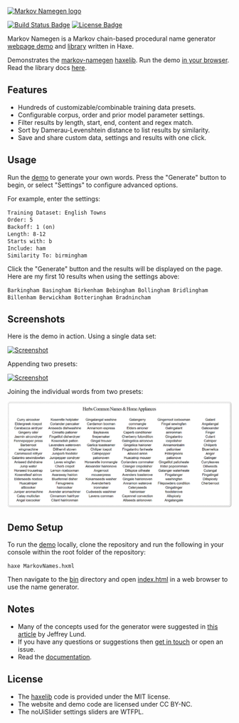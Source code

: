 [![Markov Namegen logo](https://github.com/Tw1ddle/MarkovNameGenerator/blob/master/screenshots/markovnamegen_logo.png?raw=true "Markov Namegen Procedural Random Name Generator Project logo")](https://www.samcodes.co.uk/project/markov-namegen/)

[![Build Status Badge](https://ci.appveyor.com/api/projects/status/github/Tw1ddle/MarkovNameGenerator)](https://ci.appveyor.com/project/Tw1ddle/MarkovNameGenerator)
[![License Badge](https://licensebuttons.net/l/by-nc/4.0/80x15.png)](https://github.com/Tw1ddle/MarkovNameGenerator/blob/master/LICENSE)

Markov Namegen is a Markov chain-based procedural name generator [webpage demo](https://www.samcodes.co.uk/project/markov-namegen/) and [library](https://github.com/Tw1ddle/markov-namegen-lib) written in Haxe.

Demonstrates the [markov-namegen](https://github.com/Tw1ddle/markov-namegen-lib) [haxelib](https://lib.haxe.org/p/markov-namegen). Run the demo [in your browser](https://www.samcodes.co.uk/project/markov-namegen/). Read the library docs [here](https://tw1ddle.github.io/markov-namegen-lib/).

## Features
* Hundreds of customizable/combinable training data presets.
* Configurable corpus, order and prior model parameter settings.
* Filter results by length, start, end, content and regex match.
* Sort by Damerau-Levenshtein distance to list results by similarity.
* Save and share custom data, settings and results with one click.

## Usage

Run the [demo](https://www.samcodes.co.uk/project/markov-namegen/) to generate your own words. Press the "Generate" button to begin, or select "Settings" to configure advanced options.

For example, enter the settings:

```
Training Dataset: English Towns
Order: 5
Backoff: 1 (on)
Length: 8-12
Starts with: b
Include: ham
Similarity To: birmingham
```

Click the "Generate" button and the results will be displayed on the page. Here are my first 10 results when using the settings above:
```
Barkingham Basingham Birkenham Bebingham Bollingham Bridlingham Billenham Berwickham Botteringham Bradnincham
```

## Screenshots
Here is the demo in action. Using a single data set:

[![Screenshot](https://github.com/Tw1ddle/MarkovNameGenerator/blob/master/screenshots/screenshot2.png?raw=true "Markov Namegen Procedural Random Name Generator screenshot 2")](https://www.samcodes.co.uk/project/markov-namegen/)

Appending two presets:

[![Screenshot](https://github.com/Tw1ddle/MarkovNameGenerator/blob/master/screenshots/screenshot4.png?raw=true "Markov Namegen Procedural Random Name Generator screenshot 4")](https://www.samcodes.co.uk/project/markov-namegen/)

Joining the individual words from two presets:

[![Screenshot](https://github.com/Tw1ddle/MarkovNameGenerator/blob/master/screenshots/screenshot5.png?raw=true "Markov Namegen Procedural Random Name Generator screenshot 5")](https://www.samcodes.co.uk/project/markov-namegen/)

## Demo Setup

To run the [demo](https://www.samcodes.co.uk/project/markov-namegen/) locally, clone the repository and run the following in your console within the root folder of the repository:

```
haxe MarkovNames.hxml
```

Then navigate to the [bin](https://github.com/Tw1ddle/MarkovNameGenerator/tree/master/bin) directory and open [index.html](https://github.com/Tw1ddle/MarkovNameGenerator/blob/master/bin/index.html) in a web browser to use the name generator.

## Notes
* Many of the concepts used for the generator were suggested in [this article](http://www.roguebasin.com/index.php?title=Names_from_a_high_order_Markov_Process_and_a_simplified_Katz_back-off_scheme) by Jeffrey Lund.
* If you have any questions or suggestions then [get in touch](https://twitter.com/Sam_Twidale) or open an issue.
* Read the [documentation](https://tw1ddle.github.io/markov-namegen-lib/).

## License
* The [haxelib](https://github.com/Tw1ddle/markov-namegen-lib/) code is provided under the MIT license.
* The website and demo code are licensed under CC BY-NC.
* The noUiSlider settings sliders are WTFPL.